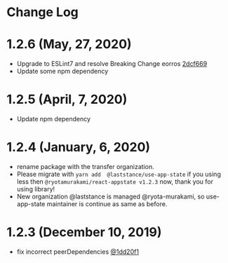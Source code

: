 # Change Log

# 1.2.6 (May, 27, 2020)

- Upgrade to ESLint7 and resolve Breaking Change eorros [2dcf669](https://github.com/laststance/use-app-state/commit/2dcf6698234919e1b07aaec0f703d142aa84ed31)
- Update some npm dependency

# 1.2.5 (April, 7, 2020)

- Update npm dependency

# 1.2.4 (January, 6, 2020)

- rename package with the transfer organization.
- Please migrate with `yarn add  @laststance/use-app-state` if you using less then `@ryotamurakami/react-appstate v1.2.3` now, thank you for using library!
- New organization @laststance is managed @ryota-murakami, so use-app-state maintainer is continue as same as before.


# 1.2.3 (December 10, 2019)
 - fix incorrect peerDependencies [@1dd20f1](https://github.com/ryota-murakami/react-appstate/commit/1dd20f12404bd5596ab31bbb865956d2723c0878)
